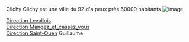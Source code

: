 Clichy
Clichy est une ville du 92 d'a peux près 60000 habitants
![image](https://user-images.githubusercontent.com/115066370/198038040-d4356b3e-395b-460d-b3c5-d309451652cf.png)


<a href="https://github.com/gavet92/LABY/blob/main/Levallois.md">Direction Levallois</a><br>
<a href="https://github.com/gavet92/LABY/blob/main/Mangez_et_cassez_vous.md">Direction Mangez_et_cassez_vous</a><br>
<a href="https://github.com/gavet92/LABY/blob/main/Saint-Ouen.md">Direction Saint-Ouen</a>
Guillaume
